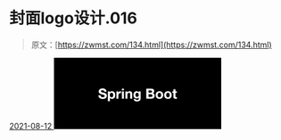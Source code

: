 <!--yml
category: 未分类
date: 0001-01-01 00:00:00
-->

# 封面logo设计.016

> 原文：[https://zwmst.com/134.html](https://zwmst.com/134.html)

   [ <time datetime="2021-08-12T09:21:23+08:00"> 2021-08-12 </time> ](https://zwmst.com/%e5%b0%81%e9%9d%a2logo%e8%ae%be%e8%ae%a1-016)  [![](img/f4c4f5a54a75181a42543cedb27f83b3.png)](https://zwmst.com/wp-content/uploads/2021/08/1628731283-d3cf7380751796f.jpeg)